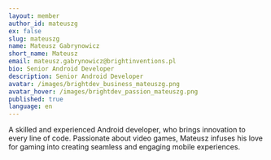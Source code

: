 ```yaml
---
layout: member
author_id: mateuszg
ex: false
slug: mateuszg
name: Mateusz Gabrynowicz
short_name: Mateusz
email: mateusz.gabrynowicz@brightinventions.pl
bio: Senior Android Developer
description: Senior Android Developer
avatar: /images/brightdev_business_mateuszg.png
avatar_hover: /images/brightdev_passion_mateuszg.png
published: true
language: en
---
```

A skilled and experienced Android developer, who brings innovation to every line of code. Passionate about video games, Mateusz infuses his love for gaming into creating seamless and engaging mobile experiences.